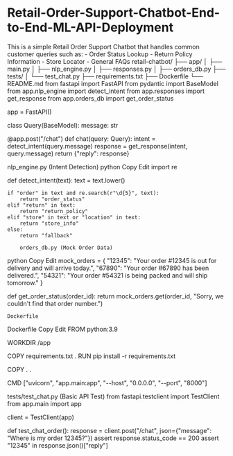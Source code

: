 # Retail-Order-Support-Chatbot-End-to-End-ML-API-Deployment
This is a simple Retail Order Support Chatbot that handles common customer queries such as: - Order Status Lookup - Return Policy Information - Store Locator - General FAQs
retail-chatbot/
├── app/
│   ├── main.py
│   ├── nlp_engine.py
│   ├── responses.py
│   ├── orders_db.py
├── tests/
│   └── test_chat.py
├── requirements.txt
├── Dockerfile
└── README.md
from fastapi import FastAPI
from pydantic import BaseModel
from app.nlp_engine import detect_intent
from app.responses import get_response
from app.orders_db import get_order_status

app = FastAPI()

class Query(BaseModel):
    message: str

@app.post("/chat")
def chat(query: Query):
    intent = detect_intent(query.message)
    response = get_response(intent, query.message)
    return {"reply": response}


 nlp_engine.py (Intent Detection)
python
Copy
Edit
import re

def detect_intent(text):
    text = text.lower()

    if "order" in text and re.search(r"\d{5}", text):
        return "order_status"
    elif "return" in text:
        return "return_policy"
    elif "store" in text or "location" in text:
        return "store_info"
    else:
        return "fallback"

        orders_db.py (Mock Order Data)
python
Copy
Edit
mock_orders = {
    "12345": "Your order #12345 is out for delivery and will arrive today.",
    "67890": "Your order #67890 has been delivered.",
    "54321": "Your order #54321 is being packed and will ship tomorrow."
}

def get_order_status(order_id):
    return mock_orders.get(order_id, "Sorry, we couldn't find that order number.")


    Dockerfile 
Dockerfile
Copy
Edit
FROM python:3.9

WORKDIR /app

COPY requirements.txt .
RUN pip install -r requirements.txt

COPY . .

CMD ["uvicorn", "app.main:app", "--host", "0.0.0.0", "--port", "8000"]



tests/test_chat.py (Basic API Test)
from fastapi.testclient import TestClient
from app.main import app

client = TestClient(app)

def test_chat_order():
    response = client.post("/chat", json={"message": "Where is my order 12345?"})
    assert response.status_code == 200
    assert "12345" in response.json()["reply"]

